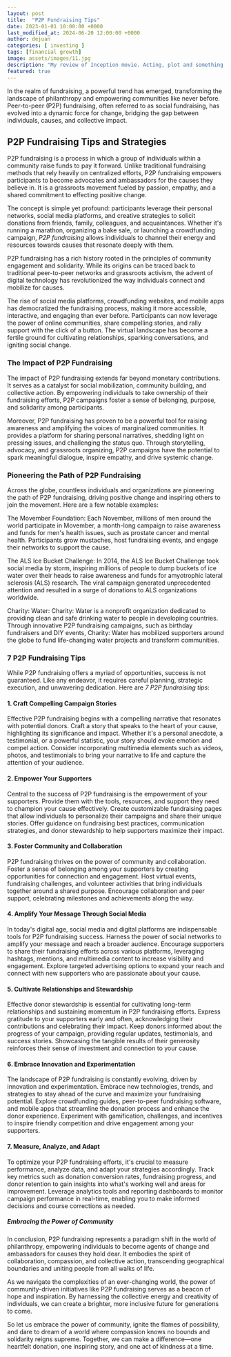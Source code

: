 ```yaml
---
layout: post
title:  "P2P Fundraising Tips"
date: 2023-01-01 10:00:00 +0000
last_modified_at: 2024-06-20 12:00:00 +0000
author: dejuan
categories: [ investing ]
tags: [financial growth]
image: assets/images/11.jpg
description: "My review of Inception movie. Acting, plot and something else in this short description."
featured: true
---
```


In the realm of fundraising, a powerful trend has emerged, transforming the landscape of philanthropy and empowering communities like never before. Peer-to-peer (P2P) fundraising, often referred to as social fundraising, has evolved into a dynamic force for change, bridging the gap between individuals, causes, and collective impact.

## P2P Fundraising Tips and Strategies

P2P fundraising is a process in which a group of individuals within a community raise funds to pay it forward. Unlike traditional fundraising methods that rely heavily on centralized efforts, P2P fundraising empowers participants to become advocates and ambassadors for the causes they believe in. It is a grassroots movement fueled by passion, empathy, and a shared commitment to effecting positive change.

The concept is simple yet profound: participants leverage their personal networks, social media platforms, and creative strategies to solicit donations from friends, family, colleagues, and acquaintances. Whether it's running a marathon, organizing a bake sale, or launching a crowdfunding campaign, _P2P fundraising_ allows individuals to channel their energy and resources towards causes that resonate deeply with them.

P2P fundraising has a rich history rooted in the principles of community engagement and solidarity. While its origins can be traced back to traditional peer-to-peer networks and grassroots activism, the advent of digital technology has revolutionized the way individuals connect and mobilize for causes.

The rise of social media platforms, crowdfunding websites, and mobile apps has democratized the fundraising process, making it more accessible, interactive, and engaging than ever before. Participants can now leverage the power of online communities, share compelling stories, and rally support with the click of a button. The virtual landscape has become a fertile ground for cultivating relationships, sparking conversations, and igniting social change.

### The Impact of P2P Fundraising

The impact of P2P fundraising extends far beyond monetary contributions. It serves as a catalyst for social mobilization, community building, and collective action. By empowering individuals to take ownership of their fundraising efforts, P2P campaigns foster a sense of belonging, purpose, and solidarity among participants.

Moreover, P2P fundraising has proven to be a powerful tool for raising awareness and amplifying the voices of marginalized communities. It provides a platform for sharing personal narratives, shedding light on pressing issues, and challenging the status quo. Through storytelling, advocacy, and grassroots organizing, P2P campaigns have the potential to spark meaningful dialogue, inspire empathy, and drive systemic change.

### Pioneering the Path of P2P Fundraising

Across the globe, countless individuals and organizations are pioneering the path of P2P fundraising, driving positive change and inspiring others to join the movement. Here are a few notable examples:

The Movember Foundation: Each November, millions of men around the world participate in Movember, a month-long campaign to raise awareness and funds for men's health issues, such as prostate cancer and mental health. Participants grow mustaches, host fundraising events, and engage their networks to support the cause.

The ALS Ice Bucket Challenge: In 2014, the ALS Ice Bucket Challenge took social media by storm, inspiring millions of people to dump buckets of ice water over their heads to raise awareness and funds for amyotrophic lateral sclerosis (ALS) research. The viral campaign generated unprecedented attention and resulted in a surge of donations to ALS organizations worldwide.

Charity: Water: Charity: Water is a nonprofit organization dedicated to providing clean and safe drinking water to people in developing countries. Through innovative P2P fundraising campaigns, such as birthday fundraisers and DIY events, Charity: Water has mobilized supporters around the globe to fund life-changing water projects and transform communities.

### 7 P2P Fundraising Tips

While P2P fundraising offers a myriad of opportunities, success is not guaranteed. Like any endeavor, it requires careful planning, strategic execution, and unwavering dedication. Here are _7 P2P fundraising tips_:

#### 1. Craft Compelling Campaign Stories

Effective P2P fundraising begins with a compelling narrative that resonates with potential donors. Craft a story that speaks to the heart of your cause, highlighting its significance and impact. Whether it's a personal anecdote, a testimonial, or a powerful statistic, your story should evoke emotion and compel action. Consider incorporating multimedia elements such as videos, photos, and testimonials to bring your narrative to life and capture the attention of your audience.

#### 2. Empower Your Supporters

Central to the success of P2P fundraising is the empowerment of your supporters. Provide them with the tools, resources, and support they need to champion your cause effectively. Create customizable fundraising pages that allow individuals to personalize their campaigns and share their unique stories. Offer guidance on fundraising best practices, communication strategies, and donor stewardship to help supporters maximize their impact.

#### 3. Foster Community and Collaboration

P2P fundraising thrives on the power of community and collaboration. Foster a sense of belonging among your supporters by creating opportunities for connection and engagement. Host virtual events, fundraising challenges, and volunteer activities that bring individuals together around a shared purpose. Encourage collaboration and peer support, celebrating milestones and achievements along the way.

#### 4. Amplify Your Message Through Social Media

In today's digital age, social media and digital platforms are indispensable tools for P2P fundraising success. Harness the power of social networks to amplify your message and reach a broader audience. Encourage supporters to share their fundraising efforts across various platforms, leveraging hashtags, mentions, and multimedia content to increase visibility and engagement. Explore targeted advertising options to expand your reach and connect with new supporters who are passionate about your cause.

#### 5. Cultivate Relationships and Stewardship

Effective donor stewardship is essential for cultivating long-term relationships and sustaining momentum in P2P fundraising efforts. Express gratitude to your supporters early and often, acknowledging their contributions and celebrating their impact. Keep donors informed about the progress of your campaign, providing regular updates, testimonials, and success stories. Showcasing the tangible results of their generosity reinforces their sense of investment and connection to your cause.

#### 6. Embrace Innovation and Experimentation

The landscape of P2P fundraising is constantly evolving, driven by innovation and experimentation. Embrace new technologies, trends, and strategies to stay ahead of the curve and maximize your fundraising potential. Explore crowdfunding guides, peer-to-peer fundraising software, and mobile apps that streamline the donation process and enhance the donor experience. Experiment with gamification, challenges, and incentives to inspire friendly competition and drive engagement among your supporters.

#### 7. Measure, Analyze, and Adapt

To optimize your P2P fundraising efforts, it's crucial to measure performance, analyze data, and adapt your strategies accordingly. Track key metrics such as donation conversion rates, fundraising progress, and donor retention to gain insights into what's working well and areas for improvement. Leverage analytics tools and reporting dashboards to monitor campaign performance in real-time, enabling you to make informed decisions and course corrections as needed.

##### Embracing the Power of Community

In conclusion, P2P fundraising represents a paradigm shift in the world of philanthropy, empowering individuals to become agents of change and ambassadors for causes they hold dear. It embodies the spirit of collaboration, compassion, and collective action, transcending geographical boundaries and uniting people from all walks of life.

As we navigate the complexities of an ever-changing world, the power of community-driven initiatives like P2P fundraising serves as a beacon of hope and inspiration. By harnessing the collective energy and creativity of individuals, we can create a brighter, more inclusive future for generations to come.

So let us embrace the power of community, ignite the flames of possibility, and dare to dream of a world where compassion knows no bounds and solidarity reigns supreme. Together, we can make a difference—one heartfelt donation, one inspiring story, and one act of kindness at a time.
